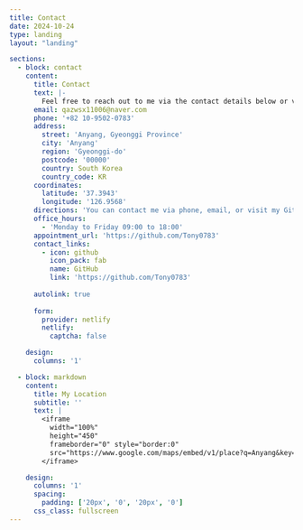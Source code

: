 ```yaml
---
title: Contact
date: 2024-10-24
type: landing
layout: "landing"

sections:
  - block: contact
    content:
      title: Contact
      text: |-
        Feel free to reach out to me via the contact details below or visit my GitHub profile to view my projects and contributions.
      email: qazwsx11006@naver.com
      phone: '+82 10-9502-0783'
      address:
        street: 'Anyang, Gyeonggi Province'
        city: 'Anyang'
        region: 'Gyeonggi-do'
        postcode: '00000'
        country: South Korea
        country_code: KR
      coordinates:
        latitude: '37.3943'
        longitude: '126.9568'
      directions: 'You can contact me via phone, email, or visit my GitHub profile.'
      office_hours:
        - 'Monday to Friday 09:00 to 18:00'
      appointment_url: 'https://github.com/Tony0783'
      contact_links:
        - icon: github
          icon_pack: fab
          name: GitHub
          link: 'https://github.com/Tony0783'
    
      autolink: true
    
      form:
        provider: netlify
        netlify:
          captcha: false

    design:
      columns: '1'

  - block: markdown
    content:
      title: My Location
      subtitle: ''
      text: |
        <iframe
          width="100%"
          height="450"
          frameborder="0" style="border:0"
          src="https://www.google.com/maps/embed/v1/place?q=Anyang&key=AIzaSyCZRr8cQHz4SseG0buJIqACNMeYImJY0U0" allowfullscreen>
        </iframe>

    design:
      columns: '1'
      spacing:
        padding: ['20px', '0', '20px', '0']
      css_class: fullscreen
---
```

